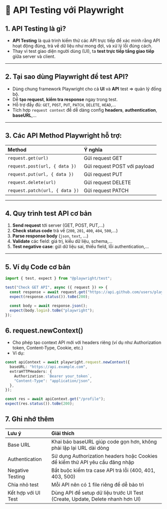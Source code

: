 # 🎯 API Testing với Playwright

## 1. API Testing là gì?

- **API Testing** là quá trình kiểm thử các API trực tiếp để xác minh rằng API hoạt động đúng, trả về dữ liệu như mong đợi, và xử lý lỗi đúng cách.
- Thay vì test giao diện người dùng (UI), ta **test trực tiếp tầng giao tiếp** giữa server và client.

---

## 2. Tại sao dùng Playwright để test API?

- Dùng chung framework Playwright cho cả **UI** và **API** test ⇒ quản lý đồng bộ.
- Dễ **tạo request**, **kiểm tra response** ngay trong test.
- Hỗ trợ đầy đủ: `GET`, `POST`, `PUT`, `PATCH`, `DELETE`, `HEAD`,...
- Tích hợp `request context` để dễ dàng config **headers**, **authentication**, **baseURL**,...

---

## 3. Các API Method Playwright hỗ trợ:

| Method                         | Ý nghĩa                      |
| :----------------------------- | :--------------------------- |
| `request.get(url)`             | Gửi request GET              |
| `request.post(url, { data })`  | Gửi request POST với payload |
| `request.put(url, { data })`   | Gửi request PUT              |
| `request.delete(url)`          | Gửi request DELETE           |
| `request.patch(url, { data })` | Gửi request PATCH            |

---

## 4. Quy trình test API cơ bản

1. **Send request** tới server (GET, POST, PUT,...)
2. **Check status code** trả về (`200`, `201`, `400`, `404`, `500`,...)
3. **Parse response body** (`json`, `text`, ...)
4. **Validate** các field: giá trị, kiểu dữ liệu, schema,...
5. **Test negative case**: gửi dữ liệu sai, thiếu field, lỗi authentication,...

---

## 5. Ví dụ Code cơ bản

```typescript
import { test, expect } from "@playwright/test";

test("Check GET API", async ({ request }) => {
  const response = await request.get("https://api.github.com/users/playwright");
  expect(response.status()).toBe(200);

  const body = await response.json();
  expect(body.login).toBe("playwright");
});
```

## 6. request.newContext()

- Cho phép tạo context API mới với headers riêng (ví dụ như Authorization token, Content-Type, Cookie, etc.)
- Ví dụ:

```typescript
const apiContext = await playwright.request.newContext({
  baseURL: "https://api.example.com",
  extraHTTPHeaders: {
    Authorization: `Bearer your_token`,
    "Content-Type": "application/json",
  },
});

const res = await apiContext.get("/profile");
expect(res.status()).toBe(200);
```

## 7. Ghi nhớ thêm
| Lưu ý | Giải thích | 
|:------|:--------|
Base URL | Khai báo baseURL giúp code gọn hơn, không phải lặp lại URL dài dòng
Authentication | Sử dụng Authorization headers hoặc Cookies để kiểm thử API yêu cầu đăng nhập
Negative Testing | Bắt buộc kiểm tra case API trả lỗi (400, 401, 403, 500)
Chia nhỏ test | Mỗi API nên có 1 file riêng để dễ bảo trì
Kết hợp với UI Test | Dùng API để setup dữ liệu trước UI Test (Create, Update, Delete nhanh hơn UI)
